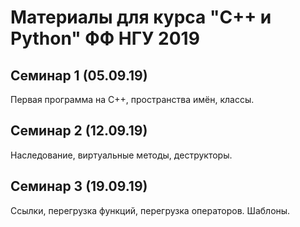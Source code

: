# Материалы для курса "С++ и Python" ФФ НГУ 2019

## Семинар 1 (05.09.19)

Первая программа на C++, пространства имён, классы.

## Семинар 2 (12.09.19)

Наследование, виртуальные методы, деструкторы.

## Семинар 3 (19.09.19)

Ссылки, перегрузка функций, перегрузка операторов. Шаблоны.

